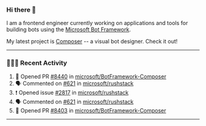 ### Hi there 👋

I am a frontend engineer currently working on applications and tools for building bots using the [Microsoft Bot Framework](https://dev.botframework.com/).

My latest project is [Composer](https://github.com/microsoft/BotFramework-Composer) -- a visual bot designer. Check it out!

---

### 👨🏻‍💻 Recent Activity

<!--START_SECTION:activity-->
1. 💪 Opened PR [#8440](https://github.com/microsoft/BotFramework-Composer/pull/8440) in [microsoft/BotFramework-Composer](https://github.com/microsoft/BotFramework-Composer)
2. 🗣 Commented on [#621](https://github.com/microsoft/rushstack/issues/621) in [microsoft/rushstack](https://github.com/microsoft/rushstack)
3. ❗️ Opened issue [#2817](https://github.com/microsoft/rushstack/issues/2817) in [microsoft/rushstack](https://github.com/microsoft/rushstack)
4. 🗣 Commented on [#621](https://github.com/microsoft/rushstack/issues/621) in [microsoft/rushstack](https://github.com/microsoft/rushstack)
5. 💪 Opened PR [#8403](https://github.com/microsoft/BotFramework-Composer/pull/8403) in [microsoft/BotFramework-Composer](https://github.com/microsoft/BotFramework-Composer)
<!--END_SECTION:activity-->

---

<!--
**a-b-r-o-w-n/a-b-r-o-w-n** is a ✨ _special_ ✨ repository because its `README.md` (this file) appears on your GitHub profile.

Here are some ideas to get you started:

- 🔭 I’m currently working on ...
- 🌱 I’m currently learning ...
- 👯 I’m looking to collaborate on ...
- 🤔 I’m looking for help with ...
- 💬 Ask me about ...
- 📫 How to reach me: ...
- 😄 Pronouns: ...
- ⚡ Fun fact: ...
-->
